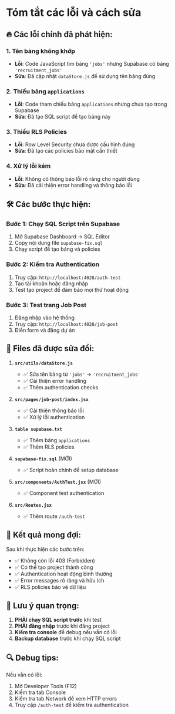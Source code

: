 # Tóm tắt các lỗi và cách sửa

## 🔥 Các lỗi chính đã phát hiện:

### 1. **Tên bảng không khớp**
- **Lỗi**: Code JavaScript tìm bảng `'jobs'` nhưng Supabase có bảng `'recruitment_jobs'`
- **Sửa**: Đã cập nhật `dataStore.js` để sử dụng tên bảng đúng

### 2. **Thiếu bảng `applications`**
- **Lỗi**: Code tham chiếu bảng `applications` nhưng chưa tạo trong Supabase
- **Sửa**: Đã tạo SQL script để tạo bảng này

### 3. **Thiếu RLS Policies**
- **Lỗi**: Row Level Security chưa được cấu hình đúng
- **Sửa**: Đã tạo các policies bảo mật cần thiết

### 4. **Xử lý lỗi kém**
- **Lỗi**: Không có thông báo lỗi rõ ràng cho người dùng
- **Sửa**: Đã cải thiện error handling và thông báo lỗi

## 🛠️ Các bước thực hiện:

### Bước 1: Chạy SQL Script trên Supabase
1. Mở Supabase Dashboard → SQL Editor
2. Copy nội dung file `supabase-fix.sql`
3. Chạy script để tạo bảng và policies

### Bước 2: Kiểm tra Authentication
1. Truy cập: `http://localhost:4028/auth-test`
2. Tạo tài khoản hoặc đăng nhập
3. Test tạo project để đảm bảo mọi thứ hoạt động

### Bước 3: Test trang Job Post
1. Đăng nhập vào hệ thống
2. Truy cập: `http://localhost:4028/job-post`
3. Điền form và đăng dự án

## 📝 Files đã được sửa đổi:

1. **`src/utils/dataStore.js`**
   - ✅ Sửa tên bảng từ `'jobs'` → `'recruitment_jobs'`
   - ✅ Cải thiện error handling
   - ✅ Thêm authentication checks

2. **`src/pages/job-post/index.jsx`**
   - ✅ Cải thiện thông báo lỗi
   - ✅ Xử lý lỗi authentication

3. **`table supabase.txt`**
   - ✅ Thêm bảng `applications`
   - ✅ Thêm RLS policies

4. **`supabase-fix.sql`** (MỚI)
   - ✅ Script hoàn chỉnh để setup database

5. **`src/components/AuthTest.jsx`** (MỚI)
   - ✅ Component test authentication

6. **`src/Routes.jsx`**
   - ✅ Thêm route `/auth-test`

## 🎯 Kết quả mong đợi:

Sau khi thực hiện các bước trên:
- ✅ Không còn lỗi 403 (Forbidden)
- ✅ Có thể tạo project thành công
- ✅ Authentication hoạt động bình thường
- ✅ Error messages rõ ràng và hữu ích
- ✅ RLS policies bảo vệ dữ liệu

## 🚨 Lưu ý quan trọng:

1. **PHẢI chạy SQL script trước** khi test
2. **PHẢI đăng nhập** trước khi đăng project
3. **Kiểm tra console** để debug nếu vẫn có lỗi
4. **Backup database** trước khi chạy SQL script

## 🔍 Debug tips:

Nếu vẫn có lỗi:
1. Mở Developer Tools (F12)
2. Kiểm tra tab Console
3. Kiểm tra tab Network để xem HTTP errors
4. Truy cập `/auth-test` để kiểm tra authentication
